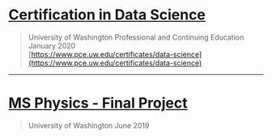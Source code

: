 # [Certification in Data Science](https://n8sean.github.io/DataScience_Cert)
> University of Washington Professional and Continuing Education  
> January 2020  
[https://www.pce.uw.edu/certificates/data-science](https://www.pce.uw.edu/certificates/data-science)

---
# [MS Physics - Final Project](https://n8sean.github.io/university)
> University of Washington
> June 2019

